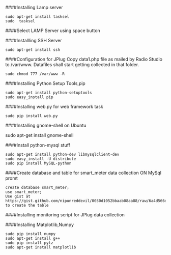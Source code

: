 ####Installing Lamp server
 
    sudo apt-get install tasksel
    sudo  tasksel

####Select LAMP Server using space button

####Installling SSH Server

    sudo apt-get install ssh

####Configuration for JPlug
Copy data1.php file as mailed by Radio Studio to /var/www.
Datafiles shall start getting collected in that folder.

    sudo chmod 777 /var/www -R

####Installing Python Setup Tools,pip

    sudo apt-get install python-setuptools
    sudo easy_install pip

####Installing web.py for web framework task

    sudo pip install web.py

####Installing gnome-shell on Ubuntu
 
   sudo apt-get install gnome-shell

####Install python-mysql stuff
  
    sudo apt-get install python-dev libmysqlclient-dev
    sudo easy_install -U distribute
    sudo pip install MySQL-python


####Create database and table for smart_meter data collection
ON MySql promt
    
    create database smart_meter;
    use smart_meter;
    Use gist at https://gist.github.com/nipunreddevil/0030d1052bbaab08aa88/raw/6a4d566d8520ecbe85e71abc95e038ccbf0e8bd3/energy_data_table to create the table


####Installing monitoring script for JPlug data collection

####Installing Matplotlib,Numpy

    sudo pip install numpy
    sudo apt-get install g++
    sudo pip install pytz
    sudo apt-get install matplotlib

